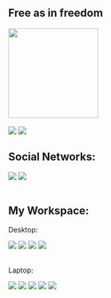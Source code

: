 ## Free as in freedom
 <div>
  <a href="https://github.com/fabricio-esper">
  <img height="180em" src="https://github-readme-stats.vercel.app/api?username=fabricio-esper&show_icons=true&theme=tokyonight&include_all_commits=true&count_private=true"/>
</div>
 <div><br>
  <a target="_blank"> <img src="https://img.shields.io/badge/Gnu/Linux-CCCCCC?style=for-the-badge&logo=linux&logoColor=black"></a>
  <a target="_blank"> <img src="https://img.shields.io/badge/Python-3776AB?style=for-the-badge&logo=python&logoColor=white"></a>
</div>
  
## Social Networks:
  
<div>
  <a href="https://instagram.com/fabricio.tar.gz" target="_blank"><img src="https://img.shields.io/badge/-Instagram-%23E4405F?style=for-the-badge&logo=instagram&logoColor=white" target="_blank"></a>
  <a href = "mailto:fabricio_esper@outlook.com"><img src="https://img.shields.io/badge/-Outlook-0078D4?style=for-the-badge&logo=microsoft-outlook&logoColor=white" target="_blank"></a>
</div><br>

## My Workspace: 
  Desktop:
  <div>
    <a target="_blank"> <img src="https://img.shields.io/badge/Pop!OS_21.04-48b9c7?style=for-the-badge&logo=linux&logoColor=white"></a>
    <a target="_blank"> <img src="https://img.shields.io/badge/Ryzen_5_2600X-ED1C24?style=for-the-badge&logo=amd&logoColor=white"></a>
    <a target="_blank"> <img src="https://img.shields.io/badge/16GB-CCCCCC?style=for-the-badge"></a>
    <a target="_blank"> <img src="https://img.shields.io/badge/RTX_2070-76B900?style=for-the-badge&logo=nvidia&logoColor=white"></a>
  </div><br>
 
 Laptop:
 <div>
  <a target="_blank"> <img src="https://img.shields.io/badge/Dell-Inspiron_3421-999999?style=for-the-badge"></a>
  <a target="_blank"> <img src="https://img.shields.io/badge/Pop!OS_21.04-48b9c7?style=for-the-badge&logo=linux&logoColor=white"></a>
  <a target="_blank"> <img src="https://img.shields.io/badge/i5_3337U-0071C5?style=for-the-badge&logo=intel&logoColor=white"></a>
  <a target="_blank"> <img src="https://img.shields.io/badge/4GB-CCCCCC?style=for-the-badge"></a>
  <a target="_blank"> <img src="https://img.shields.io/badge/HD_Graphics_4000-0071C5?style=for-the-badge&logo=intel&logoColor=white"></a>
 </div>
